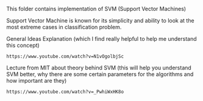 This folder contains implementation of SVM (Support Vector Machines)

Support Vector Machine is known for its simplicity and ability to look at the most extreme cases in classification problem.

General Ideas Explanation (which I find really helpful to help me understand this concept) 
```
https://www.youtube.com/watch?v=N1vOgolbjSc
```
Lecture from MIT about theory behind SVM (this will help you understand SVM better, why there are some certain parameters for the 
algorithms and how important are they)
```
https://www.youtube.com/watch?v=_PwhiWxHK8o
```
